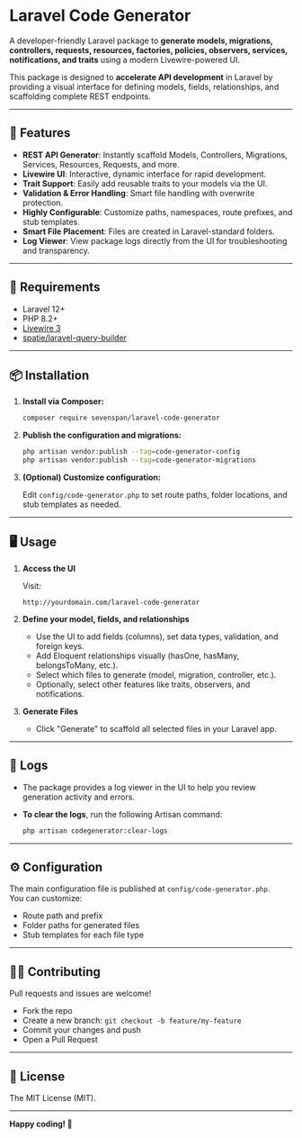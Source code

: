 # Laravel Code Generator

A developer-friendly Laravel package to **generate models, migrations, controllers, requests, resources, factories, policies, observers, services, notifications, and traits** using a modern Livewire-powered UI.

This package is designed to **accelerate API development** in Laravel by providing a visual interface for defining models, fields, relationships, and scaffolding complete REST endpoints.

---

## 🚀 Features

-   **REST API Generator**: Instantly scaffold Models, Controllers, Migrations, Services, Resources, Requests, and more.
-   **Livewire UI**: Interactive, dynamic interface for rapid development.
-   **Trait Support**: Easily add reusable traits to your models via the UI.
-   **Validation & Error Handling**: Smart file handling with overwrite protection.
-   **Highly Configurable**: Customize paths, namespaces, route prefixes, and stub templates.
-   **Smart File Placement**: Files are created in Laravel-standard folders.
-   **Log Viewer**: View package logs directly from the UI for troubleshooting and transparency.

---

## 🧩 Requirements

-   Laravel 12+
-   PHP 8.2+
-   [Livewire 3](https://livewire.laravel.com/)
-   [spatie/laravel-query-builder](https://github.com/spatie/laravel-query-builder)

---

## 📦 Installation

1. **Install via Composer:**

    ```bash
    composer require sevenspan/laravel-code-generator
    ```

2. **Publish the configuration and migrations:**

    ```bash
    php artisan vendor:publish --tag=code-generator-config
    php artisan vendor:publish --tag=code-generator-migrations
    ```

3. **(Optional) Customize configuration:**

    Edit `config/code-generator.php` to set route paths, folder locations, and stub templates as needed.

---

## 🖥️ Usage

1. **Access the UI**

    Visit:

    ```
    http://yourdomain.com/laravel-code-generator
    ```

2. **Define your model, fields, and relationships**

    - Use the UI to add fields (columns), set data types, validation, and foreign keys.
    - Add Eloquent relationships visually (hasOne, hasMany, belongsToMany, etc.).
    - Select which files to generate (model, migration, controller, etc.).
    - Optionally, select other features like traits, observers, and notifications.

3. **Generate Files**

    - Click "Generate" to scaffold all selected files in your Laravel app.

---

## 📜 Logs

-   The package provides a log viewer in the UI to help you review generation activity and errors.
-   **To clear the logs**, run the following Artisan command:

    ```bash
    php artisan codegenerator:clear-logs
    ```

---

## ⚙️ Configuration

The main configuration file is published at `config/code-generator.php`.  
You can customize:

-   Route path and prefix
-   Folder paths for generated files
-   Stub templates for each file type

---

## 🧑‍💻 Contributing

Pull requests and issues are welcome!

-   Fork the repo
-   Create a new branch: `git checkout -b feature/my-feature`
-   Commit your changes and push
-   Open a Pull Request

---

## 📄 License

The MIT License (MIT).

---

**Happy coding! 🚀**
